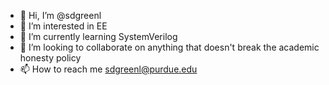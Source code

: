 - 👋 Hi, I’m @sdgreenl
- 👀 I’m interested in EE
- 🌱 I’m currently learning SystemVerilog
- 💞️ I’m looking to collaborate on anything that doesn't break the academic honesty policy
- 📫 How to reach me sdgreenl@purdue.edu

<!---
sdgreenl/sdgreenl is a ✨ special ✨ repository because its `README.md` (this file) appears on your GitHub profile.
You can click the Preview link to take a look at your changes.
--->
